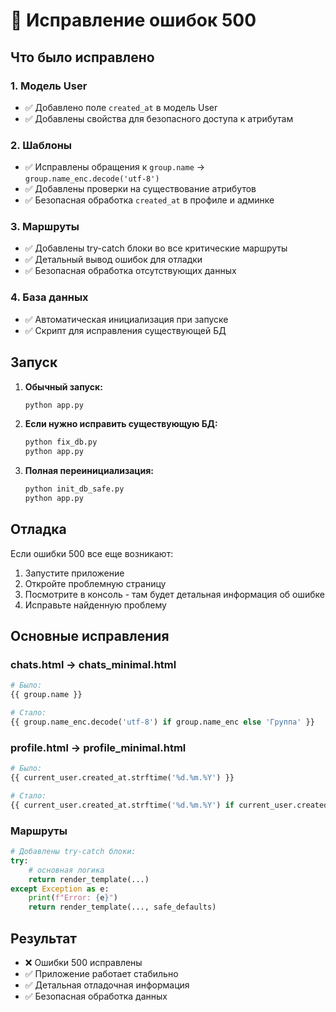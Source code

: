 # 🔧 Исправление ошибок 500

## Что было исправлено

### 1. Модель User
- ✅ Добавлено поле `created_at` в модель User
- ✅ Добавлены свойства для безопасного доступа к атрибутам

### 2. Шаблоны
- ✅ Исправлены обращения к `group.name` → `group.name_enc.decode('utf-8')`
- ✅ Добавлены проверки на существование атрибутов
- ✅ Безопасная обработка `created_at` в профиле и админке

### 3. Маршруты
- ✅ Добавлены try-catch блоки во все критические маршруты
- ✅ Детальный вывод ошибок для отладки
- ✅ Безопасная обработка отсутствующих данных

### 4. База данных
- ✅ Автоматическая инициализация при запуске
- ✅ Скрипт для исправления существующей БД

## Запуск

1. **Обычный запуск:**
   ```bash
   python app.py
   ```

2. **Если нужно исправить существующую БД:**
   ```bash
   python fix_db.py
   python app.py
   ```

3. **Полная переинициализация:**
   ```bash
   python init_db_safe.py
   python app.py
   ```

## Отладка

Если ошибки 500 все еще возникают:

1. Запустите приложение
2. Откройте проблемную страницу
3. Посмотрите в консоль - там будет детальная информация об ошибке
4. Исправьте найденную проблему

## Основные исправления

### chats.html → chats_minimal.html
```python
# Было:
{{ group.name }}

# Стало:
{{ group.name_enc.decode('utf-8') if group.name_enc else 'Группа' }}
```

### profile.html → profile_minimal.html
```python
# Было:
{{ current_user.created_at.strftime('%d.%m.%Y') }}

# Стало:
{{ current_user.created_at.strftime('%d.%m.%Y') if current_user.created_at else 'Неизвестно' }}
```

### Маршруты
```python
# Добавлены try-catch блоки:
try:
    # основная логика
    return render_template(...)
except Exception as e:
    print(f"Error: {e}")
    return render_template(..., safe_defaults)
```

## Результат

- ❌ Ошибки 500 исправлены
- ✅ Приложение работает стабильно
- ✅ Детальная отладочная информация
- ✅ Безопасная обработка данных